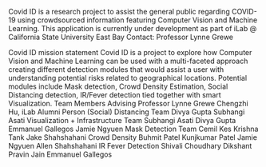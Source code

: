  Covid ID is a research project to assist the general public regarding COVID-19 using crowdsourced information featuring Computer Vision and Machine Learning. This application is currently under development as part of iLab @ California State University East Bay
Contact: Professor Lynne Grewe

Covid ID mission statement 
Covid ID is a project to explore how Computer Vision and Machine Learning can be used with a multi-faceted approach creating different detection modules that would assist a user with understanding potential risks related to geographical locations.  Potential modules include Mask detection, Crowd Density Estimation, Social Distancing detection, IR/Fever detection tied together with smart Visualization. 
Team Members 
Advising
Professor Lynne Grewe
Chengzhi Hu, iLab Alumni
Person (Social) Distancing Team
Divya Gupta
Subhangi Asati
Visualization + Infrastructure Team
Subhangi Asati
Divya Gupta
Emmanuel Gallegos
Jamie Ngyuen
Mask Detection Team
Cemil Kes
Krishna Tank
Jake Shahshahani
Crowd Density
Buhmit Patel
Kunjkumar Patel
Jamie Ngyuen
Allen Shahshahani
IR Fever Detection
Shivali Choudhary
Dikshant Pravin Jain
Emmanuel Gallegos
